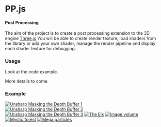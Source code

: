 PP.js
========

#### Post Processing ####

The aim of the project is to create a post processing extension to the 3D engine [Three.js](https://github.com/mrdoob/three.js)
You will be able to create render texture, load shaders from the library or add your own shader, manage the render pipeline and display each shader texture for debugging.


### Usage ###

Look at the code example.

More details to come.

### Example ###

[![Unsharp Masking the Depth Buffer 1](http://whiteflashwhitehit.com/content/webgl/PP/asset/thumb1.jpg)](http://www.whiteflashwhitehit.com/content/webgl/PP/unsharp_masking_1.html)
[![Unsharp Masking the Depth Buffer 2](http://whiteflashwhitehit.com/content/webgl/PP/asset/thumb2.jpg)](http://www.whiteflashwhitehit.com/content/webgl/PP/unsharp_masking_2.html)
[![Unsharp Masking the Depth Buffer 3](http://whiteflashwhitehit.com/content/webgl/PP/asset/thumb3.jpg)](http://www.whiteflashwhitehit.com/content/webgl/PP/unsharp_masking_3.html)
[![The Elk](http://whiteflashwhitehit.com/content/webgl/PP/asset/thumb4.jpg)](http://www.whiteflashwhitehit.com/content/webgl/PP/foe_1.html)
[![Image volume](http://whiteflashwhitehit.com/content/webgl/PP/asset/thumb5.jpg)](http://www.whiteflashwhitehit.com/content/webgl/PP/foe_2.html)
[![Mystic forest](http://whiteflashwhitehit.com/content/webgl/PP/asset/thumb6.jpg)](http://www.whiteflashwhitehit.com/content/webgl/PP/forest.html)
[![Mega particles](http://whiteflashwhitehit.com/content/webgl/PP/asset/thumb7.jpg)](http://www.whiteflashwhitehit.com/content/webgl/PP/mega_particle.html)
